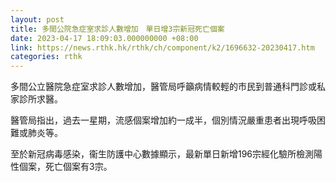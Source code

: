 ```yaml
---
layout: post
title: 多間公院急症室求診人數增加　單日增3宗新冠死亡個案
date: 2023-04-17 18:09:03.000000000 +08:00
link: https://news.rthk.hk/rthk/ch/component/k2/1696632-20230417.htm
categories: rthk
---
```


多間公立醫院急症室求診人數增加，醫管局呼籲病情較輕的市民到普通科門診或私家診所求醫。

醫管局指出，過去一星期，流感個案增加約一成半，個別情況嚴重患者出現呼吸困難或肺炎等。

至於新冠病毒感染，衞生防護中心數據顯示，最新單日新增196宗經化驗所檢測陽性個案，死亡個案有3宗。
